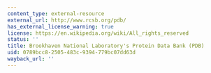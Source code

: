 ```yaml
---
content_type: external-resource
external_url: http://www.rcsb.org/pdb/
has_external_license_warning: true
license: https://en.wikipedia.org/wiki/All_rights_reserved
status: ''
title: Brookhaven National Laboratory's Protein Data Bank (PDB)
uid: 0789bcc8-2505-483c-9394-779bc07dd63d
wayback_url: ''
---
```

